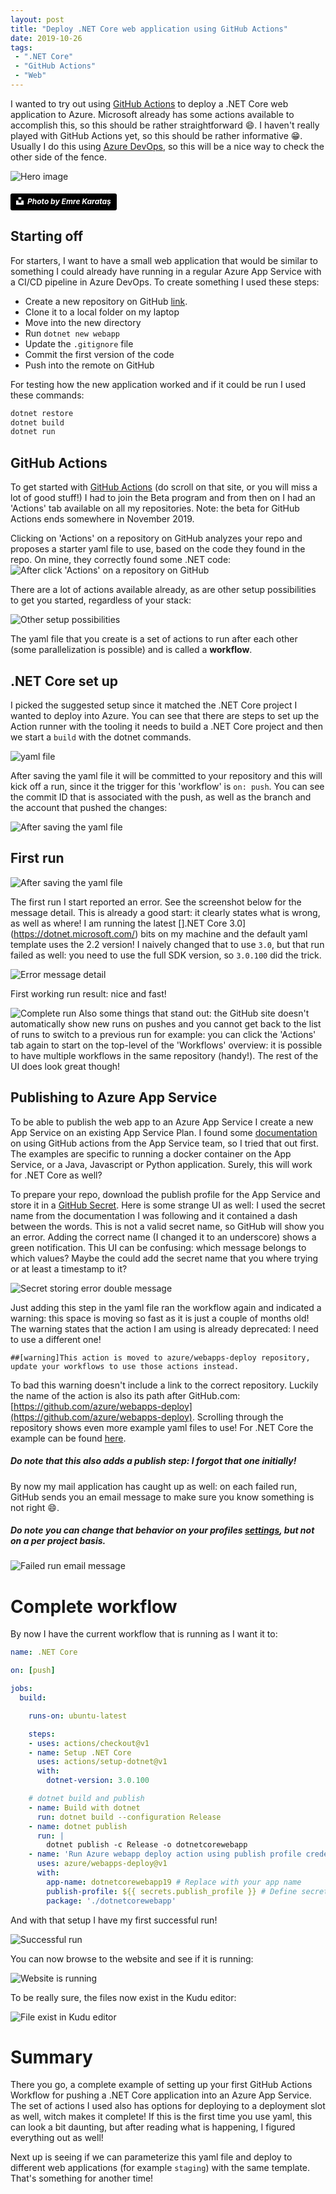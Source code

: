 ```yaml
---
layout: post
title: "Deploy .NET Core web application using GitHub Actions"
date: 2019-10-26
tags:
 - ".NET Core"
 - "GitHub Actions"
 - "Web"
---
```



I wanted to try out using [GitHub Actions](https://github.com/features/actions) to deploy a .NET Core web application to Azure. Microsoft already has some actions available to accomplish this, so this should be rather straightforward 😄. I haven't really played with GitHub Actions yet, so this should be rather informative 😁.
Usually I do this using [Azure DevOps](https://dev.azure.com), so this will be a nice way to check the other side of the fence.

![Hero image](/images/2019/20191026/emre-karatas-Ib2e4-Qy9mQ-unsplash.jpg)
##### <a style="background-color:black;color:white;text-decoration:none;padding:4px 6px;font-family:-apple-system, BlinkMacSystemFont, &quot;San Francisco&quot;, &quot;Helvetica Neue&quot;, Helvetica, Ubuntu, Roboto, Noto, &quot;Segoe UI&quot;, Arial, sans-serif;font-size:12px;font-weight:bold;line-height:1.2;display:inline-block;border-radius:3px" href="https://unsplash.com/@emrekaratas?utm_medium=referral&amp;utm_campaign=photographer-credit&amp;utm_content=creditBadge" target="_blank" rel="noopener noreferrer" title="Photo by Emre Karataş"><span style="display:inline-block;padding:2px 3px"><svg xmlns="http://www.w3.org/2000/svg" style="height:12px;width:auto;position:relative;vertical-align:middle;top:-2px;fill:white" viewBox="0 0 32 32"><title>unsplash-logo</title><path d="M10 9V0h12v9H10zm12 5h10v18H0V14h10v9h12v-9z"></path></svg></span><span style="display:inline-block;padding:2px 3px">Photo by Emre Karataş</span></a>

## Starting off
For starters, I want to have a small web application that would be similar to something I could already have running in a regular Azure App Service with a CI/CD pipeline in Azure DevOps. To create something I used these steps:

* Create a new repository on GitHub [link](https://github.com/rajbos/dotnetcore-webapp).
* Clone it to a local folder on my laptop
* Move into the new directory
* Run `dotnet new webapp`
* Update the `.gitignore` file
* Commit the first version of the code
* Push into the remote on GitHub

For testing how the new application worked and if it could be run I used these commands:
```powershell
dotnet restore
dotnet build
dotnet run
```

## GitHub Actions
To get started with [GitHub Actions](https://github.com/features/actions) (do scroll on that site, or you will miss a lot of good stuff!) I had to join the Beta program and from then on I had an 'Actions' tab available on all my repositories. Note: the beta for GitHub Actions ends somewhere in November 2019.

Clicking on 'Actions' on a repository on GitHub analyzes your repo and proposes a starter yaml file to use, based on the code they found in the repo. On mine, they correctly found some .NET code:
![After click 'Actions' on a repository on GitHub](/images/2019/20191026/01_After_clicking_actions_on_a_repo.png)

There are a lot of actions available already, as are other setup possibilities to get you started, regardless of your stack:

![Other setup possibilities](/images/2019/20191026/02_Other_setup_possibilities.png)

The yaml file that you create is a set of actions to run after each other (some parallelization is possible) and is called a **workflow**.

## .NET Core set up
I picked the suggested setup since it matched the .NET Core project I wanted to deploy into Azure. You can see that there are steps to set up the Action runner with the tooling it needs to build a .NET Core project and then we start a `build` with the dotnet commands.

![yaml file](/images/2019/20191026/03_yml_file.png)

After saving the yaml file it will be committed to your repository and this will kick off a run, since it the trigger for this 'workflow' is `on: push`. You can see the commit ID that is associated with the push, as well as the branch and the account that pushed the changes:

![After saving the yaml file](/images/2019/20191026/04_After_saving_the_yml.png)

## First run
![After saving the yaml file](/images/2019/20191026/05_First_run_result.png)

The first run I start reported an error. See the screenshot below for the message detail. This is already a good start: it clearly states what is wrong, as well as where! I am running the latest [].NET Core 3.0](https://dotnet.microsoft.com/) bits on my machine and the default yaml template uses the 2.2 version! I naively changed that to use `3.0`, but that run failed as well: you need to use the full SDK version, so `3.0.100` did the trick.

![Error message detail](/images/2019/20191026/05a_Error_Message.png)

First working run result: nice and fast!

![Complete run](/images/2019/20191026/06_Complete_Run.png)
Also some things that stand out: the GitHub site doesn't automatically show new runs on pushes and you cannot get back to the list of runs to switch to a previous run for example: you can click the 'Actions' tab again to start on the top-level of the 'Workflows' overview: it is possible to have multiple workflows in the same repository (handy!). The rest of the UI does look great though!

## Publishing to Azure App Service
To be able to publish the web app to an Azure App Service I create a new App Service on an existing App Service Plan. I found some [documentation](https://azure.github.io/AppService/2019/08/10/Github-actions-for-webapps.html#add-the-app-service-action) on using GitHub actions from the App Service team, so I tried that out first. The examples are specific to running a docker container on the App Service, or a Java, Javascript or Python application.  Surely, this will work for .NET Core as well?

To prepare your repo, download the publish profile for the App Service and store it in a [GitHub Secret](https://help.github.com/en/github/automating-your-workflow-with-github-actions/virtual-environments-for-github-actions#creating-and-using-secrets-encrypted-variables). Here is some strange UI as well: I used the secret name from the documentation I was following and it contained a dash between the words. This is not a valid secret name, so GitHub will show you an error. Adding the correct name (I changed it to an underscore) shows a green notification. This UI can be confusing: which message belongs to which values? Maybe the could add the secret name that you where trying or at least a timestamp to it?

![Secret storing error double message](/images/2019/20191026/07_Secret_storing_error_on_the_name_with_a_dash.png)

Just adding this step in the yaml file ran the workflow again and indicated a warning: this space is moving so fast as it is just a couple of months old! The warning states that the action I am using is already deprecated: I need to use a different one!
```
##[warning]This action is moved to azure/webapps-deploy repository, update your workflows to use those actions instead.
```
To bad this warning doesn't include a link to the correct repository. Luckily the name of the action is also its path after GitHub.com: [https://github.com/azure/webapps-deploy](https://github.com/azure/webapps-deploy). Scrolling through the repository shows even more example yaml files to use! For .NET Core the example can be found [here](https://wikipedia.org/wiki/Linkrot).
##### Do note that this also adds a publish step: I forgot that one initially!

By now my mail application has caught up as well: on each failed run, GitHub sends you an email message to make sure you know something is not right 😄.
##### Do note you can change that behavior on your profiles [settings](https://github.com/settings/notifications), but not on a per project basis.
![Failed run email message](/images/2019/20191026/08_Failed_run_email_message.png)

# Complete workflow
By now I have the current workflow that is running as I want it to:
``` yaml
name: .NET Core

on: [push]

jobs:
  build:

    runs-on: ubuntu-latest

    steps:
    - uses: actions/checkout@v1
    - name: Setup .NET Core
      uses: actions/setup-dotnet@v1
      with:
        dotnet-version: 3.0.100

    # dotnet build and publish
    - name: Build with dotnet
      run: dotnet build --configuration Release
    - name: dotnet publish
      run: |
        dotnet publish -c Release -o dotnetcorewebapp
    - name: 'Run Azure webapp deploy action using publish profile credentials'
      uses: azure/webapps-deploy@v1
      with:
        app-name: dotnetcorewebapp19 # Replace with your app name
        publish-profile: ${{ secrets.publish_profile }} # Define secret variable in repository settings as per action documentation
        package: './dotnetcorewebapp'
```

And with that setup I have my first successful run!

![Successful run](/images/2019/20191026/09_Succesful_run.png)

You can now browse to the website and see if it is running:

![Website is running](/images/2019/20191026/10_Website_running.png)

To be really sure, the files now exist in the Kudu editor:

![File exist in Kudu editor](/images/2019/20191026/11_Kudu_files_exists.png)

# Summary
There you go, a complete example of setting up your first GitHub Actions Workflow for pushing a .NET Core application into an Azure App Service. The set of actions I used also has options for deploying to a deployment slot as well, witch makes it complete! If this is the first time you use yaml, this can look a bit daunting, but after reading what is happening, I figured everything out as well!

Next up is seeing if we can parameterize this yaml file and deploy to different web applications (for example `staging`) with the same template. That's something for another time!